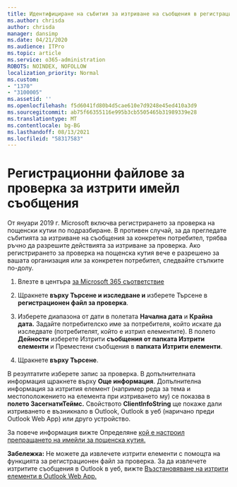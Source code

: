 ```yaml
---
title: Идентифициране на събития за изтриване на съобщения в регистрационни файлове за проверка
ms.author: chrisda
author: chrisda
manager: dansimp
ms.date: 04/21/2020
ms.audience: ITPro
ms.topic: article
ms.service: o365-administration
ROBOTS: NOINDEX, NOFOLLOW
localization_priority: Normal
ms.custom:
- "1370"
- "3100005"
ms.assetid: ''
ms.openlocfilehash: f5d6041fd80b4d5cae610e7d9248e45ed410a3d9
ms.sourcegitcommit: ab75f66355116e995b3cb5505465b31989339e28
ms.translationtype: MT
ms.contentlocale: bg-BG
ms.lasthandoff: 08/13/2021
ms.locfileid: "58317583"
---
```

# <a name="audit-logs-for-deleted-email-messages"></a>Регистрационни файлове за проверка за изтрити имейл съобщения

От януари 2019 г. Microsoft включва регистрирането за проверка на пощенски кутии по подразбиране. В противен случай, за да прегледате събитията за изтриване на съобщения за конкретен потребител, трябва ръчно да разрешите действията за изтриване за проверка. Ако регистрирането за проверка на пощенска кутия вече е разрешено за вашата организация или за конкретен потребител, следвайте стъпките по-долу.

1. Влезте в центъра [за Microsoft 365 съответствие](https://protection.office.com/)

2. Щракнете **върху Търсене и изследване и** изберете Търсене в **регистрационен файл за проверка**.

3. Изберете диапазона от дати в полетата **Начална дата** и **Крайна дата.** Задайте потребителско име за потребителя, който искате да изследвате (потребителят, който е изтрил елементите). В полето **Дейности** изберете Изтрити **съобщения от папката Изтрити елементи** и Преместени съобщения в **папката Изтрити елементи**.

4. Щракнете **върху Търсене**.

В резултатите изберете запис за проверка. В допълнителната информация щракнете върху **Още информация**. Допълнителна информация за изтрития елемент (например реда за тема и местоположението на елемента при изтриването му) се показва в **полето ЗасегнатиТеймс.** Свойството **ClientInfoString** ще покаже дали изтриването е възникнало в Outlook, Outlook в уеб (наричано преди Outlook Web App) или друго устройство.

За повече информация вижте Определяне [кой е настроил препращането на имейли за пощенска кутия.](https://docs.microsoft.com/microsoft-365/compliance/auditing-troubleshooting-scenarios#determine-if-a-user-deleted-email-items)

**Забележка:** Не можете да извлечете изтрити елементи с помощта на функцията за регистрационен файл за проверка. За да извлечете изтритите съобщения в Outlook в уеб, вижте [Възстановяване на изтрити елементи в Outlook Web App.](https://support.office.com/article/C3D8FC15-EEEF-4F1C-81DF-E27964B7EDD4)
